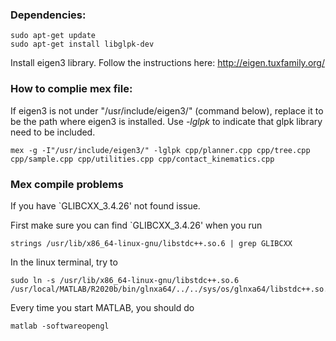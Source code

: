 
### Dependencies:
```
sudo apt-get update
sudo apt-get install libglpk-dev
```
Install eigen3 library. Follow the instructions here: http://eigen.tuxfamily.org/


### How to complie mex file:

If eigen3 is not under "/usr/include/eigen3/" (command below), replace it to be the path where eigen3 is installed. Use *-lglpk* to indicate that glpk library need to be included.

```
mex -g -I"/usr/include/eigen3/" -lglpk cpp/planner.cpp cpp/tree.cpp cpp/sample.cpp cpp/utilities.cpp cpp/contact_kinematics.cpp
```

### Mex compile problems

If you have `GLIBCXX_3.4.26' not found issue. 

First make sure you can find `GLIBCXX_3.4.26' when you run 
```
strings /usr/lib/x86_64-linux-gnu/libstdc++.so.6 | grep GLIBCXX
```

In the linux terminal, try to 

```
sudo ln -s /usr/lib/x86_64-linux-gnu/libstdc++.so.6  /usr/local/MATLAB/R2020b/bin/glnxa64/../../sys/os/glnxa64/libstdc++.so.6
```

Every time you start MATLAB, you should do 

```
matlab -softwareopengl
```



